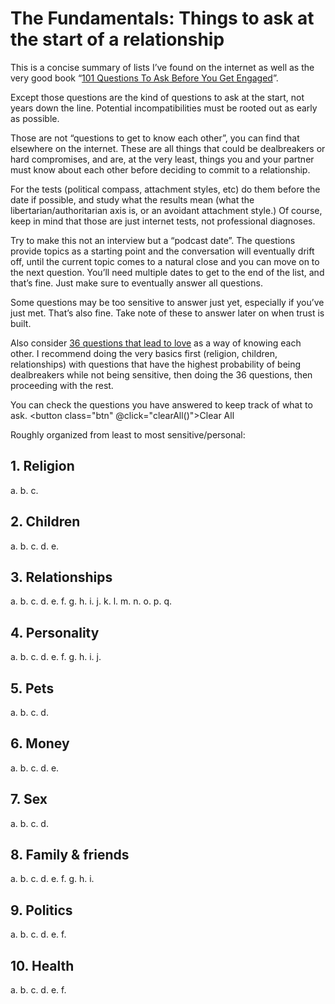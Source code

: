 <script setup>
import Question from "../components/Question.vue";

function clearAll() {
    for (let key of Object.keys(localStorage)) {
        if (key.startsWith("fundamentals-q-")) {
            localStorage.removeItem(key);
        }
    }
    window.location.reload();
}

</script>

# The Fundamentals: Things to ask at the start of a relationship

This is a concise summary of lists I’ve found on the internet as well as the very good book “[101 Questions To Ask Before You Get Engaged](https://www.amazon.com/101-Questions-Ask-Before-Engaged/dp/0736913947)”.

Except those questions are the kind of questions to ask at the start, not years down the line. Potential incompatibilities must be rooted out as early as possible.

Those are not “questions to get to know each other”, you can find that elsewhere on the internet. These are all things that could be dealbreakers or hard compromises, and are, at the very least, things you and your partner must know about each other before deciding to commit to a relationship.

For the tests (political compass, attachment styles, etc) do them before the date if possible, and study what the results mean (what the libertarian/authoritarian axis is, or an avoidant attachment style.) Of course, keep in mind that those are just internet tests, not professional diagnoses.

Try to make this not an interview but a “podcast date”. The questions provide topics as a starting point and the conversation will eventually drift off, until the current topic comes to a natural close and you can move on to the next question. You’ll need multiple dates to get to the end of the list, and that’s fine. Just make sure to eventually answer all questions.

Some questions may be too sensitive to answer just yet, especially if you’ve just met. That’s also fine. Take note of these to answer later on when trust is built.

Also consider [36 questions that lead to love](/36-questions-that-lead-to-love.pdf) as a way of knowing each other. I recommend doing the very basics first (religion, children, relationships) with questions that have the highest probability of being dealbreakers while not being sensitive, then doing the 36 questions, then proceeding with the rest.

You can check the questions you have answered to keep track of what to ask. <button class="btn" @click="clearAll()">Clear All</button>

Roughly organized from least to most sensitive/personal:

## 1. Religion

a. <Question id="5791c035-988c-4faf-b42a-fe79c7a8eaa3" t="Are you religious or spiritual? Why or why not?"/>
b. <Question id="c1fc7ebf-02cc-4bec-9516-37886c4987b7" t="Is your religion (or lack of) compatible with your partner?"/>
c. <Question id="d427d1ae-65ff-44da-b057-866282d1e6b9" t="What has been your spiritual journey so far and what future do you foresee for it?"/>

## 2. Children

a. <Question id="ba2ba258-5a7d-4d6c-a572-666b597da8e4" t="Do you want children? If so, how many and when? Why or why not?"/>
b. <Question id="e09d4ac6-ff88-4b52-a20f-c86381a77297" t="Are you open to adoption?"/>
c. <Question id="5df68aa8-000e-4e36-849d-6a1205880088" t="What experience have you had with parenting (could be babysitting, younger siblings…)?"/>
d. <Question id="e9e8b52a-9039-435b-908f-c31355a4f691" t="How will you raise your children in general, especially compared to your childhood? Regarding discipline, education, technology..."/>
e. <Question id="a67c125a-e7b1-454f-ae0e-0feed0333c3e" t="(If your religious views differ) How do you envision us raising our children under our different religions?"/>

## 3. Relationships

a. <Question id="42628990-ec65-4c0e-bc81-ff32f975fd34" t="What is your idea of a perfect, healthy relationship?"/>
b. <Question id="e20ab7ca-ab8f-4a0a-8f21-03ff8d03a6d7" t="What is your idea of a perfect boyfriend/girlfriend? Which qualities are required and which faults are dealbreakers?"/>
c. <Question id="d3c4c593-6924-4a37-a879-9fb4b62b5a28" t="What are 5 principles you think are required for a good relationship?"/>
d. <Question id="a3fedef8-66af-4d62-a397-9923537acb8a" t="How do you view the day-to-day life of our relationship? How often should we talk or do things together?"/>
e. <Question id="699a39a4-c419-4cb0-a4c4-6ec9bd9e217d" t="What is the dynamic of the relationship you want? (Traditional gender roles, equal relationship…)"/>
f. <Question id="4f9a5e32-f715-4273-9bb1-870491ff6e91" t="Do you believe in the institution of marriage?"/>
g. <Question id="3521f981-5ebb-4583-8b33-f18d9c1afa25" t="What do you define as cheating? Is watching porn cheating? Kissing someone else (even a friend) on the cheek/mouth?"/>
h. <Question id="f07fdadd-d8be-4660-b627-1a2c619139ed" t="What are your feelings on sexual exclusivity and monogamy?"/>
i. <Question id="b23f4984-df82-45ea-8330-057349f94ef6" t="Do you believe some things in a relationship should be kept private? Why or why not?"/>
j. <Question id="1c793e2a-cfac-4697-828a-ecb24e62c4a7" t="What are your love languages? (https://5lovelanguages.com/quizzes/love-language)"/>
k. <Question id="680075ff-5ba5-4fe3-89d3-93aa7be564ce" t="What are your views on friends of the same sex? Do either of you already have friends of the same sex? Are both of you comfortable with that?"/>
l. <Question id="460eb55d-ccb6-4ad4-864d-da0c8336d970" t="How many relationships have you had thus far, when, and how long did they last?"/>
m. <Question id="b80a29c1-c813-470d-8296-5defa93689ef" t="Why did you break up with your exes?"/>
n. <Question id="051f1136-e541-4da4-b850-6bd2ba862a2c" t="What have you learned about yourself from previous romantic relationships? What mistakes did you make and what did you do right?"/>
o. <Question id="e5586f38-d956-4eff-8f97-3065ab1c1399" t="What is your attachment style? (https://quiz.attachmentproject.com/)"/>
p. <Question id="eb87fd4d-f81f-495e-be0f-78cbbbabdf58" t="How do you feel about your partner quizzing you on all kinds of sensitive and personal subjects?"/>
q. <Question id="53e75487-9e10-450e-a0e6-a76091e15806" t="What are 5 reasons why someone would date you and 3 reasons they wouldn’t?"/>

## 4. Personality

a. <Question id="f6c132d8-fc32-4751-908c-a06191de814f" t="Who are the people in your life that have influenced you the most, and in what way?"/>
b. <Question id="72b64b7e-a070-4898-9b6e-490ccb2d44f8" t="What shows, movies, books etc have made an impact on your life and in what way?"/>
c. <Question id="f68bd8fb-bfe6-4199-bee4-e85f3931dce1" t="What is your MBTI? (https://www.16personalities.com/) (This shouldn’t be a dealbreaker no matter the answer, but helps understand your partner.)"/>
d. <Question id="22b0bb60-9c39-481e-b912-8f13a771676c" t="What are your interests and hobbies and which ones do your partner not care about or wouldn’t do with you?"/>
e. <Question id="4b22136e-f833-416f-847d-35ccfe830ef4" t="Would you want to live more rurally or in the city?"/>
f. <Question id="089a7c04-c032-4d22-952e-bc43b0c2e7d9" t="Ten years from now, where would you like to be emotionally, spiritually, economically, and relationship-wise?"/>
g. <Question id="9d37b255-d1aa-4cae-b088-28975d1a7d7e" t="Are you more emotional or rational?"/>
h. <Question id="8befab37-260e-4b2a-8d75-958eb96c8a1f" t="What parts of yourself would you never change?"/>
i. <Question id="a070edcc-615d-45e3-a88c-2f7789046204" t="What is a summary of your life story?"/>
j. <Question id="cb453c59-466c-493d-8524-0c2157522e26" t="What makes it easy for you to be open and vulnerable, and what makes it difficult?"/>

## 5. Pets
a. <Question id="3d80f9b0-7b52-40aa-8e7d-ff3a8e601105" t="What kinds of pets would you be ok with? Dog, cat, rabbit, turtle, goldfish, hamster, lizard, snake, tarantula…?"/>
b. <Question id="67e64ad2-791e-4f6c-a3cf-59edd9e06acb" t="Are you allergic to any pets?"/>
c. <Question id="5e87b7d8-a5e0-4384-827f-7f8d89125919" t="Are you ok with having pets while raising children?"/>
d. <Question id="9086ff87-c94a-47ec-afc9-bda4e26c6e40" t="(If you both want a pet) Who would be the primary caretaker and how would we split financial and practical responsibilities?"/>

## 6. Money
a. <Question id="7cd3eed4-7cf4-4bf1-a107-ee4736d16a3a" t="Are you materialistic?"/>
b. <Question id="5d38bd52-4c63-4bca-ab37-eeb7e7640531" t="How do you handle money? Do you have any problems with money?"/>
c. <Question id="831f0b8b-fd81-44f7-85af-48c6e0aee3c7" t="How would we handle our finances (jointly, separately, both)?"/>
d. <Question id="b596d1be-2b7e-4d45-9af2-b7af5608cf42" t="Have you ever been bankrupt or close to bankrupt? Are you in debt?"/>
e. <Question id="f98f2c3a-d019-4c86-9b94-56e8ea60e016" t="What is your employment history and how would it look in the future? How far into your career do you want to get?"/>

## 7. Sex
a. <Question id="53200dd6-5e82-44a2-99df-6d824e4580f2" t="What are your views on sex in general?"/>
b. <Question id="427caa8c-c303-48f2-a1c7-34958d9f7e15" t="How often do you expect to have sex?"/>
c. <Question id="638d637a-1c40-4c55-9be8-93873ea07873" t="What are you willing to do? (Oral sex, BDSM…)"/>
d. <Question id="c82c24ab-96d6-4865-8133-b40eaa45fd9c" t="What is your sexual history?"/>

## 8. Family & friends
a. <Question id="bd662be6-1206-4a8f-9b67-c1f3c33da991" t="What family do you have? How many siblings?"/>
b. <Question id="0be6b373-6233-4991-bee6-71e95194362d" t="Who are your current friends?"/>
c. <Question id="8792f8f4-6c8a-4b0d-866a-03c7ac78bcb3" t="How do you feel about having friends and family over? How often?"/>
d. <Question id="bae6fc75-91b0-4651-b54c-512802f374e6" t="What kind of relationship do you want me to have with your family?"/>
e. <Question id="9f2dc0dd-7a01-4cbb-b176-54581ac4564e" t="How important are holidays and traditions to you and your family?"/>
f. <Question id="8af00958-ac92-4053-a986-bdb5e152b21a" t="What is your relationship with your mother, father, siblings, and extended family?"/>
g. <Question id="5abe1cc5-c52e-43c5-8961-3dbdc56d4718" t="How important is your parents’ approval to you?"/>
h. <Question id="6ecd1522-595b-4de4-a12f-b3d9ca2eaaba" t="Do your parents respect boundaries?"/>
i. <Question id="f9b92fec-eb47-432f-9f75-6321a9f6e2b1" t="What type of relationship did your parents have with your ex?"/>

## 9. Politics
a. <Question id="2e850782-8458-4c21-adca-3bd034879c86" t="Where do you fall on the political compass? (https://www.politicalcompass.org/test)"/>
b. <Question id="9fad42f6-9119-4cfd-a3eb-9b3fbb0222ee" t="How do you evaluate the next 20+ years of the country you want to live in? Do you think it is overall trending upwards or downwards?"/>
c. <Question id="dfdcec4a-5667-45ac-83d6-65b629059aa9" t="Which candidate did you vote for in the last election, if any? (Careful about tribalism. Don’t rule out your partner just because they didn’t vote for your candidate, but evaluate what brought them to vote for them.)"/>
d. <Question id="eae20505-a674-476b-89b9-0b08d4a9e593" t="How involved are you in politics?"/>
e. <Question id="9e828e0c-ff9d-4926-8e03-07acc5d8ffdf" t="What is your stance on abortion and why?"/>
f. <Question id="d8d5aa5d-dd03-4993-888b-c808d5064c94" t="What do you think of the Covid-19 pandemic? Did you get the vaccine?"/>

## 10. Health
a. <Question id="6244464d-daf1-40a4-9d47-dadba1b2f2d0" t="What is your relationship to fitness and food?"/>
b. <Question id="24af8f9a-9a4c-4a4f-ab31-2468caf07967" t="Do you have any STDs?"/>
c. <Question id="4a3a4cec-7b95-4f39-868c-e6d8466cb50c" t="Do you have any addiction? (To porn, gambling, drugs, alcohol, video games, social media…) What have you done so far to fight it?"/>
d. <Question id="eccf9be8-07a8-4187-9f5a-4fad5b5c7acd" t="Do you have any chronic illness that significantly impacts your life, or any kind of disability (autism, ADHD, infertility, BPD…)?"/>
e. <Question id="9d4537ba-c991-4cde-8cbd-87cc716f0803" t="Do you have any trauma? (From childhood, past relationships…)"/>
f. <Question id="4aefb9e4-52fc-495b-9fba-88118e8b6108" t="How is your mental health currently?"/>
